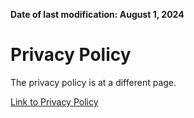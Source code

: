 **Date of last modification: August 1, 2024**

# Privacy Policy
The privacy policy is at a different page. 

[Link to Privacy Policy](/privacy/)

